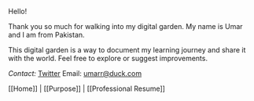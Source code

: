 Hello!

Thank you so much for walking into my digital garden.
My name is Umar and I am from Pakistan.

This digital garden is a way to document my learning journey and share it with the world. Feel free to explore or suggest improvements.

*Contact:*
[Twitter](https://twitter.com/MUmarMuzaffar)
Email: umarr@duck.com


[[Home]] | [[Purpose]] |  [[Professional Resume]]